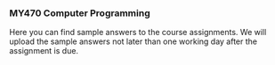 ### MY470 Computer Programming

Here you can find sample answers to the course assignments. We will upload the sample answers not later than one working day after the assignment is due.
